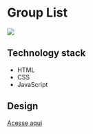 # Group List

<img src="grouplist/.github/preview.jpg" />

## Technology stack

- HTML
- CSS
- JavaScript

## Design

[Acesse aqui](https://uidesigndaily.com/posts/figma-groups-list-dark-theme-app-day-1466)
